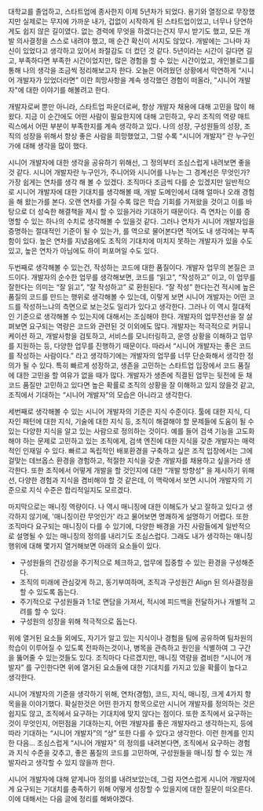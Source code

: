 
대학교를 졸업하고, 스타트업에 종사한지 이제 5년차가 되었다. 용기와 열정으로 무장했지만 실제로는 무지에 가까운 내가, 겁없이 시작하게 된 스타트업이었고, 너무나 당연하게도 쉽지 않은 길이였다. 없는 경력에 무엇을 하겠다는건지 무시 받기도 했고, 모든 개발 의사결정을 스스로 내려야 했고, 매 순간 확신이 서지도 않았다. 개발에는 그나마 자신이 있었다고 생각하고 있어서 좌절감도 더 컸던 것 같다. 5년이라는 시간이 길다면 길고, 부족하다면 부족한 시간이었지만, 많은 경험을 할 수 있는 시간이었고, 개인블로그를 통해 나의 생각을 조금씩 정리해보고자 한다. 오늘은 어려웠던 상황에서 막연하게  “시니어 개발자가 있었더라면” 이란 희망사항을 계속 생각했던 경험이 떠올라, "시니어 개발자"에 대한 이야기를 해볼려고 한다.

개발자로써 뿐만 아니라, 스타트업 파운더로써, 항상 개발자 채용에 대해 고민을 많이 해왔다. 지금 이 순간에도 어떤 사람이 필요한지에 대해 고민하고, 우리 조직의 역량 매트릭스에서 어떤 부분이 부족한지를 계속 생각하고 있다. 나의 성장, 구성원들의 성장, 조직의 성장을 위해서 항상 좋은 사람을 희망했었고, 그럴 수록 “시니어 개발자” 란 누구인가에 대해 생각을 많이 했다.

시니어 개발자에 대한 생각을 공유하기 위해선, 그 정의부터 조심스럽게 내려보면 좋을 것 같다. 시니어 개발자란 누구인가, 주니어와 시니어를 나누는 그 경계선은 무엇인가? 가장 쉽게는 연차를 생각 해 볼 수 있겠다. 조직마다 조금씩 다를 순 있겠지만 일반적으로 시니어 개발자에 대한 기대치를 생각해볼 때, 개발 도메인에서 대해 얼마나 오래 경험을 해 왔는가를 본다. 오랜 연차를 가질 수록 많은 학습 기회를 가져왔을 것이고 이를 바탕으로 더 성숙한 해결책을 제시 할 수 있을거라 기대하기 때문이다. 즉 연차는 이를 증명할 수 있는 하나의 수치로 생각해볼 수 있을것 같다. 그러나 연차가 시니어 개발자임을 증명하는 절대적인 기준이 될 수 있는가, 를 역으로 물어본다면 적어도 내 생각에는 부족함이 있다. 높은 연차를 지녔음에도 조직의 기대치에 미치지 못하는 개발자가 있을 수도 있고, 높은 연차가 아님에도 하이 퍼포머일 수도 있다.

두번째로 생각해볼 수 있는건, 작성하는 코드에 대한 품질이다. 개발자 업무의 본질은 코드이다. 개발자의 순수한 업무를 생각해보면, 코드를 “읽고”, “작성하고” 이고, 이 업무를 잘한다는 의미는 “잘 읽고”, “잘 작성하고” 로 환원된다. “잘 작성” 한다는건 적시에 높은 품질의 코드를 만드는 행위로 생각해볼 수 있는데, 이렇게 보면 시니어 개발자는 어떤 코드를 작성하느냐의 측면으로 보는것도 일리가 있다고 생각한다. 그러나 이 역시 절대적인 기준으로 생각해볼 수 있는지에 대해서는 조심해야 한다. 개발자의 업무전선을 잘 살펴보면 요구되는 역량은 코드와 관련된 것 이외에도 많다. 개발자는 적극적으로 커뮤니케이션 하고, 개발사항을 검토하고, 서비스를 모니터링하고, 운영 상황을 이해하고 업무를 지원하는 등, 다양한 업무를 진행하기 때문이다. 따라서 “시니어 개발자는 좋은 코드를 작성하는 사람이다.” 라고 생각하기에는 개발자의 업무를 너무 단순화해서 생각한 정의가 될 수 있다. 특히 빠르게 성장하고, 생존을 고민하는 스타트업 입장에서 코드 품질에 대한 고민을 할 여유가 없을 때가 많다. 개발자가 생존에 직결된 업무는 뒷전에 둔 채 코드 품질만 고민하고 있다면 높은 확률로 조직의 상황을 잘 이해하고 있지 않을것 같고, 조직에서 기대하는 “시니어 개발자”의 모습은 아니라고 생각한다.

세번째로 생각해볼 수 있는 시니어 개발자의 기준은 지식 수준이다. 툴에 대한 지식, 디자인 패턴에 대한 지식, 기술에 대한 지식 등, 조직이 해결해야 할 문제들에 도움이 될 수 있는 다양한 지식을 알고 있는 사람으로 정의하는 것이다. 예를 들어 검색 기능을 고도화해야 하는 문제로 고민하고 있는 조직에게, 검색 엔진에 대한 지식을 갖춘 개발자는 매력적인 인재일 수 있다. 빠르고 독립적인 배포환경을 구축하고 싶은 조직 입장에서는 그에 걸맞는 데브옵스 환경을 경험하고, 적절한 지식을 갖춘 개발자를 채용하고 싶을거라 생각한다. 또한 조직에서 어떻게 개발을 할 것인지에 대한 “개발 방향성” 을 제시하기 위해선, 다양한 경험과 지식을 겸비해야 할 것 같은데, 이 맥락에서 보면 시니어 개발자의 기준으로 지식 수준은 합리적일지도 모르겠다.

마지막으로는 매니징 역량이다. 나 역시 매니징에 대한 이해도가 낮고 잘하고 있다고 생각하지 않기에, '매니징이란 무엇인가' 라고 물어보면 명쾌하게 설명하기 어렵다. 또한 조직마다 요구되는 매니징이 다를 수 있기에, 다양한 배경을 가진 사람들에게 일반적으로 설명될 수 있는 매니징의 정의를 내리기도 조심스럽다. 그래도 내가 생각하는 매니징 행위에 대해 몇가지 열거해보면 아래의 요소들이 있다.

-   구성원들의 건강성을 주기적으로 체크하고, 업무에 집중할 수 있는 환경을 구성해준다.
-   조직의 미래에 관심갖게 하고, 동기부여하며, 조직과 구성원간 Align 된 의사결정을 할 수 있도록 돕는다.
-   주기적으로 구성원들과 1:1로 면담을 가져서, 적시에 피드백을 전달하거나 개별적 고려를 할 수 있다.
-   구성원의 성장을 위해 적극적으로 돕는다.

위에 열거된 요소들 외에도, 자기가 알고 있는 지식이나 경험을 팀에 공유하여 팀차원의 학습이 이루어질 수 있도록 전파하는것이나, 병목을 관측하고 원인을 식별하여 그 구간을 뚫어줄 수 있는것들도 있다. 조직마다 다르겠지만, 매니징 역량을 겸비한 “시니어 개발자” 를 구인한다면 위에 열거된 요소들에 대한 기대치를 가지고 있을 확률이 높다고 생각한다.

시니어 개발자의 기준을 생각하기 위해, 연차(경험), 코드, 지식, 매니징, 크게 4가지 항목을을 이야기했다. 확실한것은 어떤 한가지 항목으로만 시니어 개발자를 정의하는 것은 쉽지도 않고, 조직에서 요구하는 기대치에 맞지 않다는 점이다. 또한 조직에서 요구하는 것이 무엇인지, 어떤점을 기대하는지, 어떤 개발자를 좋은 개발자라고 생각하는지, 등에 따라 기대하는 “시니어 개발자”의 “상” 또한 다를 수 있다고 생각한다. 이런 한계를 인지한 다음… 조심스럽게 “시니어 개발자” 의 정의를 내려본다면, 조직에서 요구하는 경험과 지식 수준을 갖추고, 좋은 품질의 코드를 고민하며, 구성원들을 매니징 할 수 있는 개발자라고 생각할 수 있지 않을까 한다.

시니어 개발자에 대해 얕게나마 정의를 내려보았는데, 그럼 자연스럽게 시니어 개발자에게 요구되는 기대치를 충족하기 위해 어떻게 성장할 수 있을지에 대한 질문이 떠오른다. 이에 대해서는 다음 글에 정리를 해봐야겠다.
